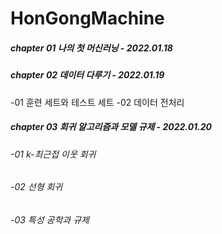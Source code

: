 # HonGongMachine

##### chapter 01 나의 첫 머신러닝 - 2022.01.18
##### chapter 02 데이터 다루기 - 2022.01.19
  -01 훈련 세트와 테스트 세트
  -02 데이터 전처리
##### chapter 03 회귀 알고리즘과 모델 규제 - 2022.01.20
###### -01 k-최근접 이웃 회귀
###### -02 선형 회귀
###### -03 특성 공학과 규제
